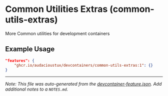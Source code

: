 
# Common Utilities Extras (common-utils-extras)

More Common utilities for development containers

## Example Usage

```json
"features": {
    "ghcr.io/audacioustux/devcontainers/common-utils-extras:1": {}
}
```





---

_Note: This file was auto-generated from the [devcontainer-feature.json](https://github.com/audacioustux/devcontainers/blob/main/src/common-utils-extras/devcontainer-feature.json).  Add additional notes to a `NOTES.md`._

